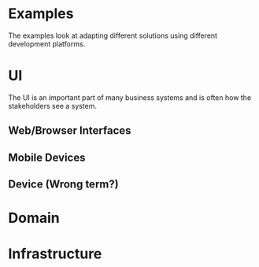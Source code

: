 # Examples

The examples look at adapting different solutions using different development platforms.

# UI

The UI is an important part of many business systems and is often how the stakeholders
see a system.

## Web/Browser Interfaces

## Mobile Devices

## Device (Wrong term?)

# Domain

# Infrastructure
